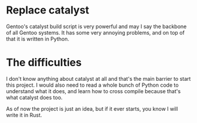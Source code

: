 # Replace catalyst

Gentoo's catalyst build script is very powerful and may I say the backbone of all Gentoo systems. 
It has some very annoying problems, and on top of that it is written in Python.

# The difficulties

I don't know anything about catalyst at all and that's the main barrier to start this project. 
I would also need to read a whole bunch of Python code to understand what it does, and learn 
how to cross compile because that's what catalyst does too.

As of now the project is just an idea, but if it ever starts, you know I will write it in Rust.
